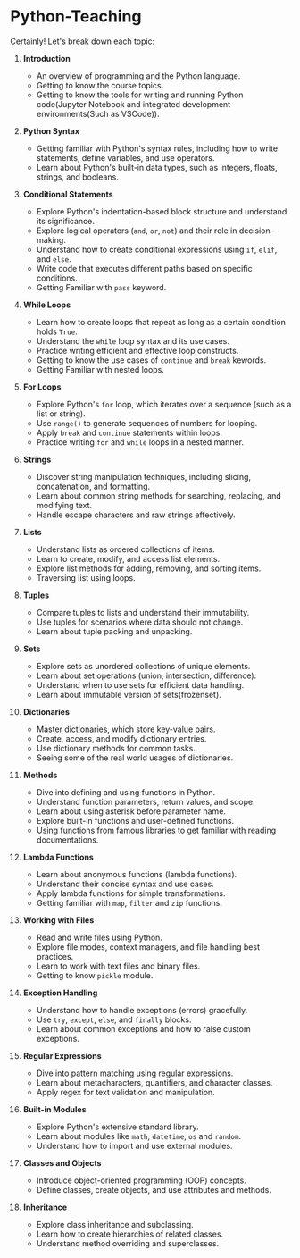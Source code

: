 # Python-Teaching

Certainly! Let's break down each topic:

1. **Introduction**
    - An overview of programming and the Python language.
    - Getting to know the course topics.
    - Getting to know the tools for writing and running Python code(Jupyter Notebook and integrated development environments(Such as VSCode)).

2. **Python Syntax**
    - Getting familiar with Python's syntax rules, including how to write statements, define variables, and use operators.
    - Learn about Python's built-in data types, such as integers, floats, strings, and booleans.

3. **Conditional Statements**
    - Explore Python's indentation-based block structure and understand its significance.
    - Explore logical operators (`and`, `or`, `not`) and their role in decision-making.
    - Understand how to create conditional expressions using `if`, `elif`, and `else`.
    - Write code that executes different paths based on specific conditions.
    - Getting Familiar with `pass` keyword.

4. **While Loops**
    - Learn how to create loops that repeat as long as a certain condition holds `True`.
    - Understand the `while` loop syntax and its use cases.
    - Practice writing efficient and effective loop constructs.
    - Getting to know the use cases of `continue` and `break` kewords.
    - Getting Familiar with nested loops.

5. **For Loops**
    - Explore Python's `for` loop, which iterates over a sequence (such as a list or string).
    - Use `range()` to generate sequences of numbers for looping.
    - Apply `break` and `continue` statements within loops.
    - Practice writing `for` and `while` loops in a nested manner.

6. **Strings**
    - Discover string manipulation techniques, including slicing, concatenation, and formatting.
    - Learn about common string methods for searching, replacing, and modifying text.
    - Handle escape characters and raw strings effectively.

7. **Lists**
    - Understand lists as ordered collections of items.
    - Learn to create, modify, and access list elements.
    - Explore list methods for adding, removing, and sorting items.
    - Traversing list using loops.

8. **Tuples**
    - Compare tuples to lists and understand their immutability.
    - Use tuples for scenarios where data should not change.
    - Learn about tuple packing and unpacking.

9. **Sets**
    - Explore sets as unordered collections of unique elements.
    - Learn about set operations (union, intersection, difference).
    - Understand when to use sets for efficient data handling.
    - Learn about immutable version of sets(frozenset).

10. **Dictionaries**
    - Master dictionaries, which store key-value pairs.
    - Create, access, and modify dictionary entries.
    - Use dictionary methods for common tasks.
    - Seeing some of the real world usages of dictionaries.

11. **Methods**
    - Dive into defining and using functions in Python.
    - Understand function parameters, return values, and scope.
    - Learn about using asterisk before parameter name.
    - Explore built-in functions and user-defined functions.
    - Using functions from famous libraries to get familiar with reading documentations.

12. **Lambda Functions**
    - Learn about anonymous functions (lambda functions).
    - Understand their concise syntax and use cases.
    - Apply lambda functions for simple transformations.
    - Getting familiar with `map`, `filter` and `zip` functions.

13. **Working with Files**
    - Read and write files using Python.
    - Explore file modes, context managers, and file handling best practices.
    - Learn to work with text files and binary files.
    - Getting to know `pickle` module.

14. **Exception Handling**
    - Understand how to handle exceptions (errors) gracefully.
    - Use `try`, `except`, `else`, and `finally` blocks.
    - Learn about common exceptions and how to raise custom exceptions.

15. **Regular Expressions**
    - Dive into pattern matching using regular expressions.
    - Learn about metacharacters, quantifiers, and character classes.
    - Apply regex for text validation and manipulation.

16. **Built-in Modules**
    - Explore Python's extensive standard library.
    - Learn about modules like `math`, `datetime`, `os` and `random`.
    - Understand how to import and use external modules.

17. **Classes and Objects**
    - Introduce object-oriented programming (OOP) concepts.
    - Define classes, create objects, and use attributes and methods.

18. **Inheritance**
    - Explore class inheritance and subclassing.
    - Learn how to create hierarchies of related classes.
    - Understand method overriding and superclasses.
